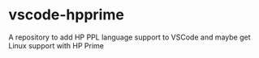 # vscode-hpprime
A repository to add HP PPL language support to VSCode and maybe get Linux support with HP Prime
